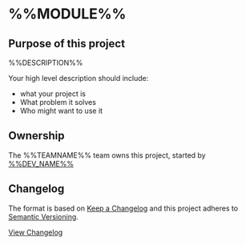 # %%MODULE%%

## Purpose of this project

%%DESCRIPTION%%

Your high level description should include:
 - what your project is
 - What problem it solves
 - Who might want to use it

## Ownership

The %%TEAMNAME%% team owns this project, started by [%%DEV_NAME%%](mailto:%%DEV_EMAIL%%)

## Changelog

The format is based on [Keep a Changelog](http://keepachangelog.com/)
and this project adheres to [Semantic Versioning](http://semver.org/).

[View Changelog](CHANGELOG.md)
